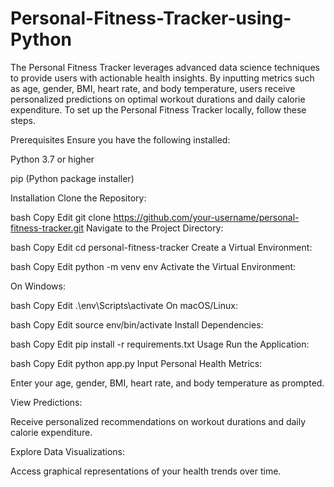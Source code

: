 # Personal-Fitness-Tracker-using-Python
The Personal Fitness Tracker leverages advanced data science techniques to provide users with actionable health insights. By inputting metrics such as age, gender, BMI, heart rate, and body temperature, users receive personalized predictions on optimal workout durations and daily calorie expenditure.
To set up the Personal Fitness Tracker locally, follow these steps.

Prerequisites
Ensure you have the following installed:​

Python 3.7 or higher​

pip (Python package installer)​

Installation
Clone the Repository:

bash
Copy
Edit
git clone https://github.com/your-username/personal-fitness-tracker.git
Navigate to the Project Directory:

bash
Copy
Edit
cd personal-fitness-tracker
Create a Virtual Environment:

bash
Copy
Edit
python -m venv env
Activate the Virtual Environment:

On Windows:

bash
Copy
Edit
.\env\Scripts\activate
On macOS/Linux:

bash
Copy
Edit
source env/bin/activate
Install Dependencies:

bash
Copy
Edit
pip install -r requirements.txt
Usage
Run the Application:

bash
Copy
Edit
python app.py
Input Personal Health Metrics:

Enter your age, gender, BMI, heart rate, and body temperature as prompted.

View Predictions:

Receive personalized recommendations on workout durations and daily calorie expenditure.

Explore Data Visualizations:

Access graphical representations of your health trends over time.
